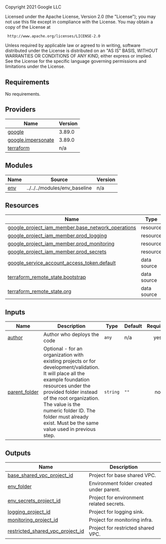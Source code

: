 
#
<!-- BEGIN_TF_DOCS -->
Copyright 2021 Google LLC

Licensed under the Apache License, Version 2.0 (the "License");
you may not use this file except in compliance with the License.
You may obtain a copy of the License at

     http://www.apache.org/licenses/LICENSE-2.0

Unless required by applicable law or agreed to in writing, software
distributed under the License is distributed on an "AS IS" BASIS,
WITHOUT WARRANTIES OR CONDITIONS OF ANY KIND, either express or implied.
See the License for the specific language governing permissions and
limitations under the License.

## Requirements

No requirements.

## Providers

| Name | Version |
|------|---------|
| <a name="provider_google"></a> [google](#provider\_google) | 3.89.0 |
| <a name="provider_google.impersonate"></a> [google.impersonate](#provider\_google.impersonate) | 3.89.0 |
| <a name="provider_terraform"></a> [terraform](#provider\_terraform) | n/a |

## Modules

| Name | Source | Version |
|------|--------|---------|
| <a name="module_env"></a> [env](#module\_env) | ../../../modules/env_baseline | n/a |

## Resources

| Name | Type |
|------|------|
| [google_project_iam_member.base_network_operations](https://registry.terraform.io/providers/hashicorp/google/latest/docs/resources/project_iam_member) | resource |
| [google_project_iam_member.prod_logging](https://registry.terraform.io/providers/hashicorp/google/latest/docs/resources/project_iam_member) | resource |
| [google_project_iam_member.prod_monitoring](https://registry.terraform.io/providers/hashicorp/google/latest/docs/resources/project_iam_member) | resource |
| [google_project_iam_member.prod_secrets](https://registry.terraform.io/providers/hashicorp/google/latest/docs/resources/project_iam_member) | resource |
| [google_service_account_access_token.default](https://registry.terraform.io/providers/hashicorp/google/latest/docs/data-sources/service_account_access_token) | data source |
| [terraform_remote_state.bootstrap](https://registry.terraform.io/providers/hashicorp/terraform/latest/docs/data-sources/remote_state) | data source |
| [terraform_remote_state.org](https://registry.terraform.io/providers/hashicorp/terraform/latest/docs/data-sources/remote_state) | data source |

## Inputs

| Name | Description | Type | Default | Required |
|------|-------------|------|---------|:--------:|
| <a name="input_author"></a> [author](#input\_author) | Author who deploys the code | `any` | n/a | yes |
| <a name="input_parent_folder"></a> [parent\_folder](#input\_parent\_folder) | Optional - for an organization with existing projects or for development/validation. It will place all the example foundation resources under the provided folder instead of the root organization. The value is the numeric folder ID. The folder must already exist. Must be the same value used in previous step. | `string` | `""` | no |

## Outputs

| Name | Description |
|------|-------------|
| <a name="output_base_shared_vpc_project_id"></a> [base\_shared\_vpc\_project\_id](#output\_base\_shared\_vpc\_project\_id) | Project for base shared VPC. |
| <a name="output_env_folder"></a> [env\_folder](#output\_env\_folder) | Environment folder created under parent. |
| <a name="output_env_secrets_project_id"></a> [env\_secrets\_project\_id](#output\_env\_secrets\_project\_id) | Project for environment related secrets. |
| <a name="output_logging_project_id"></a> [logging\_project\_id](#output\_logging\_project\_id) | Project for logging sink. |
| <a name="output_monitoring_project_id"></a> [monitoring\_project\_id](#output\_monitoring\_project\_id) | Project for monitoring infra. |
| <a name="output_restricted_shared_vpc_project_id"></a> [restricted\_shared\_vpc\_project\_id](#output\_restricted\_shared\_vpc\_project\_id) | Project for restricted shared VPC. |
<!-- END_TF_DOCS -->

#